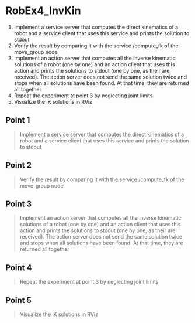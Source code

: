 # RobEx4_InvKin

1. Implement a service server that computes the direct kinematics of a robot and a service client that uses this service and prints the solution to stdout
2. Verify the result by comparing it with the service /compute_fk of the move_group node
3. Implement an action server that computes all the inverse kinematic solutions of a robot (one by one) and an action client that uses this action and prints the solutions to stdout (one by one, as their are received). The action server does not send the same solution twice and stops when all solutions have been found. At that time, they are returned all together
4. Repeat the experiment at point 3 by neglecting joint limits
5. Visualize the IK solutions in RViz

## Point 1

> Implement a service server that computes the direct kinematics of a robot and a service client that uses this service and prints the solution to stdout

## Point 2

> Verify the result by comparing it with the service /compute_fk of the move_group node

## Point 3

> Implement an action server that computes all the inverse kinematic solutions of a robot (one by one) and an action client that uses this action and prints the solutions to stdout (one by one, as their are received). The action server does not send the same solution twice and stops when all solutions have been found. At that time, they are returned all together

## Point 4

> Repeat the experiment at point 3 by neglecting joint limits

## Point 5

> Visualize the IK solutions in RViz
